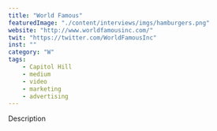 ```yaml
---
title: "World Famous"
featuredImage: "./content/interviews/imgs/hamburgers.png"
website: "http://www.worldfamousinc.com/"
twit: "https://twitter.com/WorldFamousInc"
inst: ""
category: "W"
tags:
    - Capitol Hill
    - medium
    - video
    - marketing
    - advertising
---
```


Description
